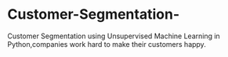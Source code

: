 # Customer-Segmentation-
Customer Segmentation using Unsupervised Machine Learning in Python,companies work hard to make their customers happy.
